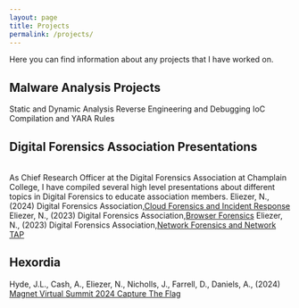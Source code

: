```yaml
---
layout: page
title: Projects
permalink: /projects/
---
```

Here you can find information about any projects that I have worked on.

<h2>Malware Analysis Projects</h2>
Static and Dynamic Analysis  
Reverse Engineering and Debugging  
IoC Compilation and YARA Rules  

<h2>Digital Forensics Association Presentations</h2>
<br>
As Chief Research Officer at the Digital Forensics Association at Champlain College, I have compiled several high level presentations about different topics in Digital Forensics to educate association members.
Eliezer, N., (2024) Digital Forensics Association,<a href="https://natnandf.github.io/projects/projects/Cloud-Forensics-IR/">Cloud Forensics and Incident Response</a>  
Eliezer, N., (2023) Digital Forensics Association,<a href="URL">Browser Forensics</a>  
Eliezer, N., (2023) Digital Forensics Association,<a href="URL">Network Forensics and Network TAP</a>  

<h2>Hexordia</h2>
Hyde, J.L., Cash, A., Eliezer, N., Nicholls, J., Farrell, D.,  Daniels, A., (2024) <a href="https://www.magnetforensics.com/blog/magnet-virtual-summit-2024-capture-the-flag/">Magnet Virtual Summit 2024 Capture The Flag</a> 
